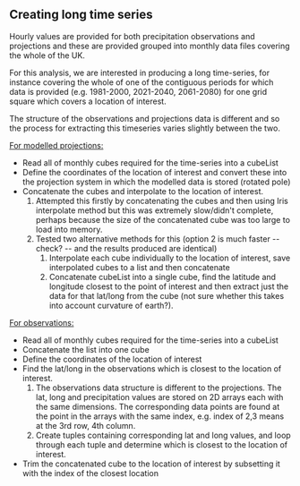## Creating long time series  
Hourly values are provided for both precipitation observations and projections and these are provided grouped into monthly data files covering the whole of the UK.  
  
For this analysis, we are interested in producing a long time-series, for instance covering the whole of one of the contiguous periods for which data is provided (e.g. 1981-2000, 2021-2040, 2061-2080) for one grid square which covers a location of interest.   

The structure of the observations and projections data is different and so the process for extracting this timeseries varies slightly between the two.   

<ins>For modelled projections: </ins> 
* Read all of monthly cubes required for the time-series into a cubeList
* Define the coordinates of the location of interest and convert these into the projection system in which the modelled data is stored (rotated pole)  
* Concatenate the cubes and interpolate to the location of interest. 
    1. Attempted this firstly by concatenating the cubes and then using Iris interpolate method but this was extremely slow/didn't complete, perhaps because the size of the concatenated cube was too large to load into memory. 
    2. Tested two alternative methods for this (option 2 is much faster -- check? -- and the results produced are identical)
        1. Interpolate each cube individually to the location of interest, save interpolated cubes to a list and then concatenate
        2. Concatenate cubeList into a single cube, find the latitude and longitude closest to the point of interest and then extract just the data for that lat/long from the cube (not sure whether this takes into account curvature of earth?). 


<ins>For observations:</ins>  
* Read all of monthly cubes required for the time-series into a cubeList
* Concatenate the list into one cube
* Define the coordinates of the location of interest 
* Find the lat/long in the observations which is closest to the location of interest.
     1. The observations data structure is different to the projections. The lat, long and precipitation values are stored on 2D arrays each with the same dimensions. The corresponding data points are found at the point in the arrays with the same index, e.g. index of 2,3 means at the 3rd row, 4th column. 
     2. Create tuples containing corresponding lat and long values, and loop through each tuple and determine which is closest to the location of interest.
* Trim the concatenated cube to the location of interest by subsetting it with the index of the closest location     


